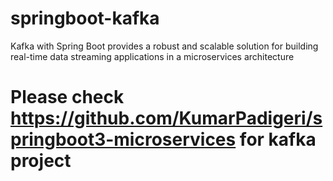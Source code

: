 # springboot-kafka
Kafka with Spring Boot provides a robust and scalable solution for building real-time data streaming applications in a microservices architecture


# Please check https://github.com/KumarPadigeri/springboot3-microservices for kafka project
